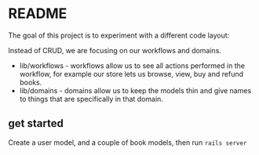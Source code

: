 # README

The goal of this project is to experiment with a different code layout:

Instead of CRUD, we are focusing on our workflows and domains.

* lib/workflows - workflows allow us to see all actions performed in the workflow, for example our store lets us browse, view, buy and refund books.
* lib/domains - domains allow us to keep the models thin and give names to things that are specifically in that domain.


## get started
Create a user model, and a couple of book models, then run `rails server`


